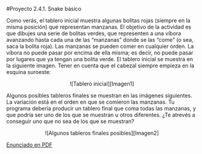 #Proyecto 2.4.1. Snake básico

Como verás, el tablero inicial muestra algunas bolitas rojas (siempre en la misma posición) que representan manzanas. El objetivo de la actividad es que dibujes una serie de bolitas verdes, que representen a una víbora avanzando hasta cada una de las “manzanas” donde se las “come” (o sea, saca la bolita roja). Las manzanas se pueden comer en cualquier orden. La víbora no puede pasar por encima de ella misma; es decir, no puede pasar por lugares que ya tengan una bolita verde.
El tablero inicial se muestra en la siguiente imagen. Tener en cuenta que el cabezal siempre empieza en la esquina suroeste:

<center>
![Tablero inicial][Imagen1]
</center>

Algunos posibles tableros finales se muestran en las imágenes siguientes. La variación está en el orden en que se comieron las manzanas. Tu programa debería producir un tablero final que coma todas las manzanas, y que podría ser uno de los que se muestran u otros diferentes. ¿Te atrevés a conseguir uno que no sea de los que se muestran?

<center>
![Algunos tableros finales posibles][Imagen2]
</center>

[Enunciado en PDF][PDF]

[Imagen1]: https://raw.githubusercontent.com/gobstones/proyectos-jr/master/Proyectos/Cap.2/2.4.1.Snake%20b%C3%A1sico/Imagen1-small.png "Tablero inicial"

[Imagen2]: https://raw.githubusercontent.com/gobstones/proyectos-jr/master/Proyectos/Cap.2/2.4.1.Snake%20b%C3%A1sico/Imagen2-small.png "Algunos tableros finales posibles"

[PDF]: https://raw.githubusercontent.com/gobstones/proyectos-jr/master/Proyectos/Cap.2/2.4.1.Snake%20b%C3%A1sico/description.pdf "Enunciado de 'Snake básico' en PDF"

